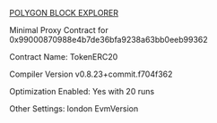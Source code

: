 <a href="https://polygonscan.com/token/0xef87ea7da714ac5140b7fc49f84f2a3914875120">POLYGON BLOCK EXPLORER</a>

<p>Minimal Proxy Contract for 0x99000870988e4b7de36bfa9238a63bb0eeb99362</p>
<p>Contract Name: TokenERC20</p>
<p>Compiler Version v0.8.23+commit.f704f362</p>
<p>Optimization Enabled: Yes with 20 runs</p>
<p>Other Settings: london EvmVersion</p>
